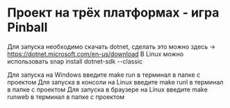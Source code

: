 # Проект на трёх платформах - игра Pinball
Для запуска необходимо скачать dotnet, сделать это можно здесь -> https://dotnet.microsoft.com/en-us/download
В Linux можно использовать snap install dotnet-sdk --classic

Для запуска на Windows введите make run в терминал в папке с проектом
Для запуска в консоли на Linux введите make runl в терминал в папке с проектом
Для запуска в браузере на Linux введите make runweb в терминал в папке с проектом
